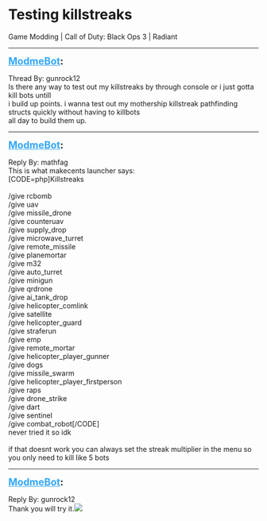 # Testing killstreaks
Game Modding | Call of Duty: Black Ops 3 | Radiant

---
<strong style="font-size: 1.4em;"><span style="text-decoration: underline;text-decoration-color: #34a7f9;"><span style="color:#34a7f9;">ModmeBot</span></span>:</strong>

<p>Thread By: gunrock12<br />Is there any way to test out my killstreaks by through console or i just gotta kill bots untill<br />i build up points. i wanna test out my mothership killstreak pathfinding structs quickly without having to killbots<br />all day to build them up.</p>

---
<strong style="font-size: 1.4em;"><span style="text-decoration: underline;text-decoration-color: #34a7f9;"><span style="color:#34a7f9;">ModmeBot</span></span>:</strong>

<p>Reply By: mathfag<br />This is what makecents launcher says:<br />[CODE=php]Killstreaks<br /><br />/give rcbomb<br />/give uav<br />/give missile_drone<br />/give counteruav<br />/give supply_drop<br />/give microwave_turret<br />/give remote_missile<br />/give planemortar<br />/give m32<br />/give auto_turret<br />/give minigun<br />/give qrdrone<br />/give ai_tank_drop<br />/give helicopter_comlink<br />/give satellite<br />/give helicopter_guard<br />/give straferun<br />/give emp<br />/give remote_mortar<br />/give helicopter_player_gunner<br />/give dogs<br />/give missile_swarm<br />/give helicopter_player_firstperson<br />/give raps<br />/give drone_strike<br />/give dart<br />/give sentinel<br />/give combat_robot[/CODE]<br />never tried it so idk<br /> <br />if that doesnt work you can always set the streak multiplier in the menu so you only need to kill like 5 bots</p>

---
<strong style="font-size: 1.4em;"><span style="text-decoration: underline;text-decoration-color: #34a7f9;"><span style="color:#34a7f9;">ModmeBot</span></span>:</strong>

<p>Reply By: gunrock12<br />Thank you will try it.<img style="max-width: 500px;" src="/modme/emoticons/cool.png"></p>
